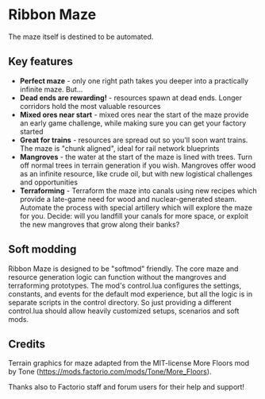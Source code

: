 # Ribbon Maze

The maze itself is destined to be automated.

## Key features

* **Perfect maze** - only one right path takes you deeper into a practically infinite maze. But...
* **Dead ends are rewarding!** - resources spawn at dead ends. Longer corridors hold the most valuable resources
* **Mixed ores near start** - mixed ores near the start of the maze provide an early game challenge, while
 making sure you can get your factory started
* **Great for trains** - resources are spread out so you'll soon want trains. The maze is "chunk aligned", ideal
for rail network blueprints
* **Mangroves** - the water at the start of the maze is lined with trees. Turn off normal trees in
 terrain generation if you wish. Mangroves offer wood as an infinite resource, like crude oil, but with new logistical
 challenges and opportunities
* **Terraforming** - Terraform the maze into canals using new recipes which provide a late-game need for
 wood and nuclear-generated steam. Automate the process with special artillery which will explore the maze for you.
 Decide: will you landfill your canals for more space, or exploit the new mangroves that grow along their banks?

## Soft modding

Ribbon Maze is designed to be "softmod" friendly. The core maze and resource generation logic can function
without the mangroves and terraforming prototypes. The mod's control.lua configures the settings, constants, and
events for the default mod experience, but all the logic is in separate scripts in the control directory. So
just providing a different control.lua should allow heavily customized setups, scenarios and soft mods.

## Credits

Terrain graphics for maze adapted from the MIT-license More Floors mod by Tone
(https://mods.factorio.com/mods/Tone/More_Floors).

Thanks also to Factorio staff and forum users for their help and support!